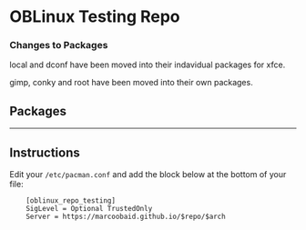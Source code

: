 # OBLinux Testing Repo

### Changes to Packages

local and dconf have been moved into their indavidual packages for xfce.

gimp, conky and root have been moved into their own packages.



Packages
------


------


Instructions
------

Edit your `/etc/pacman.conf` and add the block below at the bottom of your file:

```
	[oblinux_repo_testing]
	SigLevel = Optional TrustedOnly 
	Server = https://marcoobaid.github.io/$repo/$arch

```
